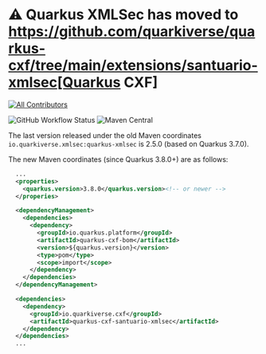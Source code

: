 # ⚠️ Quarkus XMLSec has moved to https://github.com/quarkiverse/quarkus-cxf/tree/main/extensions/santuario-xmlsec[Quarkus CXF]
<!-- ALL-CONTRIBUTORS-BADGE:START - Do not remove or modify this section -->
[![All Contributors](https://img.shields.io/badge/all_contributors-2-orange.svg?style=flat-square)](#contributors-)
<!-- ALL-CONTRIBUTORS-BADGE:END -->

![GitHub Workflow Status](https://img.shields.io/github/actions/workflow/status/quarkiverse/quarkus-xmlsec/build.yml?style=for-the-badge)
![Maven Central](https://img.shields.io/maven-central/v/io.quarkiverse.xmlsec/quarkus-xmlsec?style=for-the-badge)

The last version released under the old Maven coordinates `io.quarkiverse.xmlsec:quarkus-xmlsec` is 2.5.0 (based on Quarkus 3.7.0).

The new Maven coordinates (since Quarkus 3.8.0+) are as follows:

```xml
  ...
  <properties>
    <quarkus.version>3.8.0</quarkus.version><!-- or newer -->
  </properies>

  <dependencyManagement>
    <dependencies>
      <dependency>
        <groupId>io.quarkus.platform</groupId>
        <artifactId>quarkus-cxf-bom</artifactId>
        <version>${quarkus.version}</version>
        <type>pom</type>
        <scope>import</scope>
      </dependency>
    </dependencies>
  </dependencyManagement>

  <dependencies>
    <dependency>
      <groupId>io.quarkiverse.cxf</groupId>
      <artifactId>quarkus-cxf-santuario-xmlsec</artifactId>
    </dependency>
  </dependencies>
  ...
```
